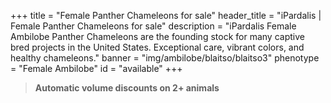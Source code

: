 +++
title = "Female Panther Chameleons for sale"
header_title = "iPardalis | Female Panther Chameleons for sale"
description = "iPardalis Female Ambilobe Panther Chameleons are the founding stock for many captive bred projects in the United States. Exceptional care, vibrant colors, and healthy chameleons."
banner = "img/ambilobe/blaitso/blaitso3"
phenotype = "Female Ambilobe"
id = "available"
+++

> **Automatic volume discounts on 2+ animals**